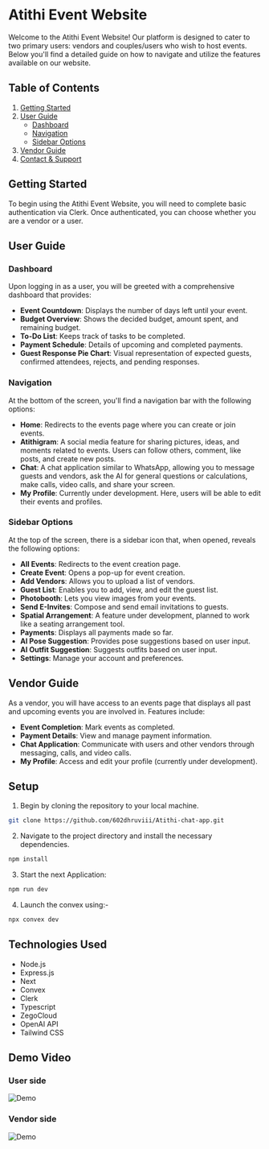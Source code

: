 # Atithi Event Website

Welcome to the Atithi Event Website! Our platform is designed to cater to two primary users: vendors and couples/users who wish to host events. Below you'll find a detailed guide on how to navigate and utilize the features available on our website.

## Table of Contents

1. [Getting Started](#getting-started)
2. [User Guide](#user-guide)
   - [Dashboard](#dashboard)
   - [Navigation](#navigation)
   - [Sidebar Options](#sidebar-options)
3. [Vendor Guide](#vendor-guide)
4. [Contact & Support](#contact--support)

## Getting Started

To begin using the Atithi Event Website, you will need to complete basic authentication via Clerk. Once authenticated, you can choose whether you are a vendor or a user.

## User Guide

### Dashboard

Upon logging in as a user, you will be greeted with a comprehensive dashboard that provides:

- **Event Countdown**: Displays the number of days left until your event.
- **Budget Overview**: Shows the decided budget, amount spent, and remaining budget.
- **To-Do List**: Keeps track of tasks to be completed.
- **Payment Schedule**: Details of upcoming and completed payments.
- **Guest Response Pie Chart**: Visual representation of expected guests, confirmed attendees, rejects, and pending responses.

### Navigation

At the bottom of the screen, you'll find a navigation bar with the following options:

- **Home**: Redirects to the events page where you can create or join events.
- **Atithigram**: A social media feature for sharing pictures, ideas, and moments related to events. Users can follow others, comment, like posts, and create new posts.
- **Chat**: A chat application similar to WhatsApp, allowing you to message guests and vendors, ask the AI for general questions or calculations, make calls, video calls, and share your screen.
- **My Profile**: Currently under development. Here, users will be able to edit their events and profiles.

### Sidebar Options

At the top of the screen, there is a sidebar icon that, when opened, reveals the following options:

- **All Events**: Redirects to the event creation page.
- **Create Event**: Opens a pop-up for event creation.
- **Add Vendors**: Allows you to upload a list of vendors.
- **Guest List**: Enables you to add, view, and edit the guest list.
- **Photobooth**: Lets you view images from your events.
- **Send E-Invites**: Compose and send email invitations to guests.
- **Spatial Arrangement**: A feature under development, planned to work like a seating arrangement tool.
- **Payments**: Displays all payments made so far.
- **AI Pose Suggestion**: Provides pose suggestions based on user input.
- **AI Outfit Suggestion**: Suggests outfits based on user input.
- **Settings**: Manage your account and preferences.

## Vendor Guide

As a vendor, you will have access to an events page that displays all past and upcoming events you are involved in. Features include:

- **Event Completion**: Mark events as completed.
- **Payment Details**: View and manage payment information.
- **Chat Application**: Communicate with users and other vendors through messaging, calls, and video calls.
- **My Profile**: Access and edit your profile (currently under development).

## Setup

1. Begin by cloning the repository to your local machine.
```bash
git clone https://github.com/602dhruviii/Atithi-chat-app.git
```

2. Navigate to the project directory and install the necessary dependencies.
```bash
npm install
```

3. Start the next Application:
```bash
npm run dev
```
4. Launch the convex using:-

```bash 
npx convex dev
```

## Technologies Used

- Node.js
- Express.js
- Next
- Convex
- Clerk
- Typescript
- ZegoCloud
- OpenAI API
- Tailwind CSS

## Demo Video
### User side
![Demo](./uv.gif)
### Vendor side
![Demo](./vendorvideo.gif)

